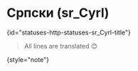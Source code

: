 # Српски (sr_Cyrl)
{id="statuses-http-statuses-sr_Cyrl-title"}

> All lines are translated 😊
>
{style="note"}

